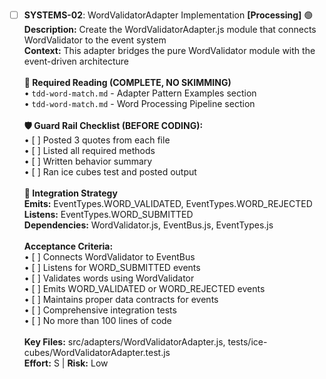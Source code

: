 - [ ] **SYSTEMS-02**: WordValidatorAdapter Implementation **[Processing]** 🟢<br/>**Description:** Create the WordValidatorAdapter.js module that connects WordValidator to the event system<br/>**Context:** This adapter bridges the pure WordValidator module with the event-driven architecture<br/><br/>**📖 Required Reading (COMPLETE, NO SKIMMING)**<br/>• `tdd-word-match.md` - Adapter Pattern Examples section<br/>• `tdd-word-match.md` - Word Processing Pipeline section<br/><br/>**🛡️ Guard Rail Checklist (BEFORE CODING):**<br/>• [ ] Posted 3 quotes from each file<br/>• [ ] Listed all required methods<br/>• [ ] Written behavior summary<br/>• [ ] Ran ice cubes test and posted output<br/><br/>**🔗 Integration Strategy**<br/>**Emits:** EventTypes.WORD_VALIDATED, EventTypes.WORD_REJECTED<br/>**Listens:** EventTypes.WORD_SUBMITTED<br/>**Dependencies:** WordValidator.js, EventBus.js, EventTypes.js<br/><br/>**Acceptance Criteria:**<br/>• [ ] Connects WordValidator to EventBus<br/>• [ ] Listens for WORD_SUBMITTED events<br/>• [ ] Validates words using WordValidator<br/>• [ ] Emits WORD_VALIDATED or WORD_REJECTED events<br/>• [ ] Maintains proper data contracts for events<br/>• [ ] Comprehensive integration tests<br/>• [ ] No more than 100 lines of code<br/><br/>**Key Files:** src/adapters/WordValidatorAdapter.js, tests/ice-cubes/WordValidatorAdapter.test.js<br/>**Effort:** S | **Risk:** Low